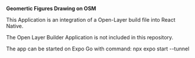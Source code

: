 **Geomertic Figures Drawing on OSM**

This Application is an integration of a Open-Layer build file into React Native. 

The Open Layer Builder Application is not included in this repository.

The app can be started on Expo Go with command: npx expo start --tunnel
